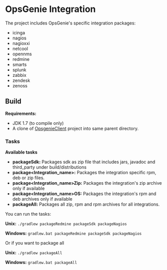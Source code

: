 # OpsGenie Integration

The project includes OpsGenie's specific integration packages:

* icinga
* nagios
* nagioxxi
* netcool
* opennms
* redmine
* smarts
* splunk
* zabbix
* zendesk
* zenoss

## Build

**Requirements:** 

* JDK 1.7 (to compile only)
* A clone of [OpsgenieClient](https://github.com/opsgenie/opsgenieclient) project into same parent directory.

### Tasks

**Available tasks**

* **packageSdk:** Packages sdk as zip file that includes jars, javadoc and third_party under build/distributions
* **package\<Integration_name\>:** Packages the integration specific rpm, deb or zip files.
* **package\<Integration_name\>Zip:** Packages the integration's zip archive only if available
* **package\<Integration_name\>OS:** Packages the integration's rpm and deb archives only if available
* **packageAll:** Packages all zip, rpm and rpm archives for all integrations.

You can run the tasks:

**Unix:** ``./gradlew packageRedmine packageSdk packageNagios``

**Windows:** ``gradlew.bat packageRedmine packageSdk packageNagios``

Or if you want to package all

**Unix:** ``./gradlew packageAll``

**Windows:** ``gradlew.bat packageAll``
